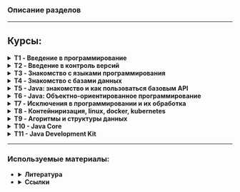### Описание разделов ###
----------
## Курсы:

<details><summary><b>T1 - Введение в программирование</b></summary><blockquote>
    <details><summary><u>Лекции</u></summary><blockquote>
        <li>T1L1 - Урок 1. Что такое программирование и языки программирования <b>{решения на python}</b></li>
        <li>T1L2 - Урок 2. Базовые алгоритмы и массив как структура данных <b>{решение на javascript + html + Блок-схема}</b></li>
        <li>T1L3 - Урок 3. Сложность и стоимость алгоритмов <b>{.java}</b></li>
    </blockquote></details>
    <details><summary><u>Семинары</u></summary><blockquote>
        <li>T1S1 - Урок 1. Создаём и записываем свои первые алгоритмы <b>{Блок-схемы + .py}</b></li>
        <li>T1S2 - Урок 2. Решаем задачи с массивами <b>{Блок-схемы + .java}</b></li>
        <li>T1S3 - Урок 3. Сравниваем разные алгоритмы решения задач <b>{Блок-схемы + псевдокод}</b></li>
    </blockquote>
    </details>
    <i>Изучение алгоритмов, блок схем, псевдокода. Папка *T1. Пробуем реализацию алгоритмов с помощью:
        <ul><li>python</li>
        <li>java</li>
        <li>javascript+html+css</li></ul></i>
</blockquote></details>

<details><summary><b>T2 - Введение в контроль версий</b></summary><blockquote>
    <details><summary><U>Лекции</u></summary><blockquote>
        <li>T2L1 - Урок 1. Знакомство с контролем версий <b>{команды Git}</b></li>
        <li>T2L2 - Урок 2. Установка и настройка системы контроля версий <b>{Синтаксис Markdown + новые команды Git}</b></li>
        <li>T2L3 - Урок 3. Углубляемся в контроль версий <b>{Принцип работы с удаленными репозиториями}</b></li>
    </blockquote></details>
    <details><summary><u>Семинары</u></summary><blockquote>
        <li>T2S1 - Урок 1. Первое использование контроля версий <b>{Установка, настройка, основные комманды Git}</b></li>
        <li>T2S2 - Урок 2. Второе использование контроля версий <b>{Продолжаем изучать Git}</b></li>
        <li>T2S3 - Урок 3. Работа с удалёнными репозиториями <b>{Fork, pull request}</b></li>
    </blockquote>
    </details>
    <details><summary><u>Ссылки</u></summary><blockquote>
        <li><a href="https://vimeo.com/showcase/5616060">Видео-скринкасты Git</a></li>
        <li><a href="https://drive.google.com/file/d/1oM6gS9rVMlnDim8KnLshgSjBByb1OKlG/view?usp=sharing">"Git для профессионального программиста", книга-руководство (Чакон С., Штрауб Б.) [2016 год]</a></li>
        <li><a href="https://learngitbranching.js.org/?locale=ru_RU">Интерактивный учебник Git</a></li>
    </blockquote>
    </details>
    <i>Знакомимся с контролем версии Git (установка, настройка, комманды управления). Работаем с локальными и удаленными репозиториями. Изучаем GitHub, коммандная работа, Fork, pull request. </i><br>
    <i><a href="https://lms.merionet.ru/course/view.php?id=44">merionet git</a></i>
</blockquote></details>

<details><summary><b>T3 - Знакомство с языками программирования</b></summary><blockquote>
    <details><summary><U>Лекции</u></summary><blockquote>
        <li><a href="https://github.com/mgrom-dev/gb/tree/main/T3/T3L1">[T3L1]</a> - Урок 1. Введение</li>
        <li><a href="https://github.com/mgrom-dev/gb/tree/main/T3/T3L2">[T3L2]</a> - Урок 2. Массивы</li>
        <li><a href="https://github.com/mgrom-dev/gb/tree/main/T3/T3L3">[T3L3]</a> - Урок 3. Функции</li>
        <li><a href="https://github.com/mgrom-dev/gb/tree/main/T3/T3L4">[T3L4]</a> - Урок 4. Двумерные массивы</li>
        <li><a href="https://github.com/mgrom-dev/gb/tree/main/T3/T3L5">[T3L5]</a> - Урок 5. Рекурсия</li>
    </blockquote></details>
    <details><summary><u>Семинары</u></summary><blockquote>
        <li><a href="https://github.com/mgrom-dev/gb/tree/main/T3/T3S1">[T3S1]</a> - Урок 1. Введение</li>
        <li><a href="https://github.com/mgrom-dev/gb/tree/main/T3/T3S2">[T3S2]</a> - Урок 2. Простые Алгоритмы</li>
        <li><a href="https://github.com/mgrom-dev/gb/tree/main/T3/T3S3">[T3S3]</a> - Урок 3. Массивы</li>
        <li><a href="https://github.com/mgrom-dev/gb/tree/main/T3/T3S4">[T3S4]</a> - Урок 4. Функции</li>
        <li><a href="https://github.com/mgrom-dev/gb/tree/main/T3/T3S5">[T3S5]</a> - Урок 5. Двумерные массивы</li>
        <li><a href="https://github.com/mgrom-dev/gb/tree/main/T3/T3S6">[T3S6]</a> - Урок 6. Массивы и строки</li>
        <li><a href="https://github.com/mgrom-dev/gb/tree/main/T3/T3S7">[T3S7]</a> - Урок 7. Рекурсия</li>
    </blockquote>
    </details>
    <i>Знакомимся с языком программирования С#. </i>
</blockquote></details>

<details><summary><b>T4 - Знакомство с базами данных</b></summary><blockquote>
    <details><summary><U>Лекции</u></summary><blockquote>
        <li><a href="https://github.com/mgrom-dev/gb/tree/main/T4/T4L1">[T4L1]</a> - Урок 1. Знакомство с базами данных</li>
        <li><a href="https://github.com/mgrom-dev/gb/tree/main/T4/T4L2">[T4L2]</a> - Урок 2. Работа с данными из разных таблиц</li>
        <li><a href="https://github.com/mgrom-dev/gb/tree/main/T4/T4L3">[T4L3]</a> - Урок 3. Создание структуры базы данных</li>
        <li><a href="https://github.com/mgrom-dev/gb/tree/main/T4/T4L4">[T4L4]</a> - Урок 4. Дополнительная лекция</li>
    </blockquote></details>
    <details><summary><u>Семинары</u></summary><blockquote>
        <li><a href="https://github.com/mgrom-dev/gb/tree/main/T4/T4S1">[T4S1]</a> - Урок 1. Знакомство с базами данных</li>
        <li><a href="https://github.com/mgrom-dev/gb/tree/main/T4/T4S2">[T4S2]</a> - Урок 2. Работа с данными из разных таблиц</li>
        <li><a href="https://github.com/mgrom-dev/gb/tree/main/T4/T4S3">[T4S3]</a> - Урок 3. Создание структуры базы данных</li>
    </blockquote>
    </details>
    <i>Знакомимся с базами данных, основы организации БД и псевдокод</i>
    <li><a href="https://app.diagrams.net/">diagrams</a> - рисование диаграм, структур, схем</li>
</blockquote></details>

<details><summary><b>T5 - Java: знакомство и как пользоваться базовым API</b></summary><blockquote>
    <details><summary><U>Лекции</u></summary><blockquote>
        <li><a href="https://github.com/mgrom-dev/gb/tree/main/T5/T5L1">[T5L1]</a> - Урок 1. Знакомство с языком программирования Java</li>
        <li><a href="https://github.com/mgrom-dev/gb/tree/main/T5/T5L2">[T5L2]</a> - Урок 2. Почему вы не можете не использовать API</li>
        <li><a href="https://github.com/mgrom-dev/gb/tree/main/T5/T5L3">[T5L3]</a> - Урок 3. Коллекции JAVA: Введение</li>
        <li><a href="https://github.com/mgrom-dev/gb/tree/main/T5/T5L4">[T5L4]</a> - Урок 4. Хранение и обработка данных ч1: приоритетные коллекции</li>
        <li><a href="https://github.com/mgrom-dev/gb/tree/main/T5/T5L5">[T5L5]</a> - Урок 5. Хранение и обработка данных ч2: множество коллекций Map</li>
        <li><a href="https://github.com/mgrom-dev/gb/tree/main/T5/T5L6">[T5L6]</a> - Урок 6. Хранение и обработка данных ч3: множество коллекций Set</li>
    </blockquote></details>
    <details><summary><u>Семинары</u></summary><blockquote>
        <li><a href="https://github.com/mgrom-dev/gb/tree/main/T5/T5S1">[T5S1]</a> - Урок 1. Знакомство с языком программирования Java</li>
        <li><a href="https://github.com/mgrom-dev/gb/tree/main/T5/T5S2">[T5S2]</a> - Урок 2. Почему вы не можете не использовать API</li>
        <li><a href="https://github.com/mgrom-dev/gb/tree/main/T5/T5S3">[T5S3]</a> - Урок 3. Коллекции JAVA: Введение</li>
        <li><a href="https://github.com/mgrom-dev/gb/tree/main/T5/T5S4">[T5S4]</a> - Урок 4. Хранение и обработка данных ч1: приоритетные коллекции</li>
        <li><a href="https://github.com/mgrom-dev/gb/tree/main/T5/T5S5">[T5S5]</a> - Урок 5. Хранение и обработка данных ч2: множество коллекций Map</li>
        <li><a href="https://github.com/mgrom-dev/gb/tree/main/T5/T5S6">[T5S6]</a> - Урок 6. Хранение и обработка данных ч3: множество коллекций Set</li>
    </blockquote>
    </details>
    <i>Знакомимся c JAVA</i>
</blockquote></details>

<details><summary><b>T6 - Java: Объектно-ориентированное программирование</b></summary><blockquote>
    <details><summary><U>Лекции</u></summary><blockquote>
        <li><a href="https://github.com/mgrom-dev/gb/tree/main/T6/T6L1">[T6L1]</a> - Урок 1. Знакомство с языком программирования Java</li>
        <li><a href="https://github.com/mgrom-dev/gb/tree/main/T6/T6L2">[T6L2]</a> - Урок 2. Принципы ООП Абстракция и интерфейсы. Пример проектирования</li>
        <li><a href="https://github.com/mgrom-dev/gb/tree/main/T6/T6L3">[T6L3]</a> - Урок 3. Некоторые стандартные интерфейсы Java и примеры их использования</li>
        <li><a href="https://github.com/mgrom-dev/gb/tree/main/T6/T6L4">[T6L4]</a> - Урок 4. ООП: Обобщения</li>
        <li><a href="https://github.com/mgrom-dev/gb/tree/main/T6/T6L5">[T6L5]</a> - Урок 5. ООП: От простого к практике</li>
        <li><a href="https://github.com/mgrom-dev/gb/tree/main/T6/T6L6">[T6L6]</a> - Урок 6. SOLID</li>
        <li><a href="https://github.com/mgrom-dev/gb/tree/main/T6/T6L7">[T6L7]</a> - Урок 7. Есть ли жизнь без Java?</li>
    </blockquote></details>
    <details><summary><u>Семинары</u></summary><blockquote>
        <li><a href="https://github.com/mgrom-dev/gb/tree/main/T6/T6S1">[T6S1]</a> - Урок 1. Принципы ООП: Инкапсуляция, наследование, полиморфизм</li>
        <li><a href="https://github.com/mgrom-dev/gb/tree/main/T6/T6S2">[T6S2]</a> - Урок 2. Принципы ООП Абстракция и интерфейсы. Пример проектирования</li>
        <li><a href="https://github.com/mgrom-dev/gb/tree/main/T6/T6S3">[T6S3]</a> - Урок 3. Некоторые стандартные интерфейсы Java и примеры их использования</li>
        <li><a href="https://github.com/mgrom-dev/gb/tree/main/T6/T6S4">[T6S4]</a> - Урок 4. ООП: Обобщения. ч1</li>
        <li><a href="https://github.com/mgrom-dev/gb/tree/main/T6/T6S5">[T6S5]</a> - Урок 5. От простого к практике</li>
        <li><a href="https://github.com/mgrom-dev/gb/tree/main/T6/T6S6">[T6S6]</a> - Урок 6. ООП Дизайн и  Solid </li>
        <li><a href="https://github.com/mgrom-dev/gb/tree/main/T6/T6S7">[T6S7]</a> - Урок 7. ООП Дизайн и  Solid ч.2</li>
    </blockquote>
    </details>
    <i><a href="https://habr.com/ru/companies/piter/articles/418157/">Элегантные объекты. Java Edition</a></i><br>
    <i><a href="https://drive.google.com/file/d/1mQzuKSg5fvzxFiRR5-Eg1zKa-tWZauaw/view?usp=sharing">"Философия JAVA" (Брюс Эккель) [2015 год]</a></i><br>
    <i>Принципы ООП c JAVA</i>
</blockquote></details>

<details><summary><b>T7 - Исключения в программировании и их обработка</b></summary><blockquote>
    <details><summary><U>Лекции</u></summary><blockquote>
        <li><a href="https://github.com/mgrom-dev/gb/tree/main/T7/T7L2">[T7L2]</a> - Урок 2. Исключения и их обработка</li>
        <li><a href="https://github.com/mgrom-dev/gb/tree/main/T7/T7L3">[T7L3]</a> - Урок 3. Продвинутая работа с исключениями в Java</li>
    </blockquote></details>
    <details><summary><u>Семинары</u></summary><blockquote>
        <li><a href="https://github.com/mgrom-dev/gb/tree/main/T7/T7S1">[T7S1]</a> - Урок 1. Обработка ошибок в программировании</li>
        <li><a href="https://github.com/mgrom-dev/gb/tree/main/T7/T7S2">[T7S2]</a> - Урок 2. Исключения и их обработка</li>
        <li><a href="https://github.com/mgrom-dev/gb/tree/main/T7/T7S3">[T7S3]</a> - Урок 3. Продвинутая работа с исключениями в Java</li>
    </blockquote>
    </details>
    <i>Работа с исключениями в JAVA</i>
</blockquote></details>

<details><summary><b>T8 - Контейниризация, linux, docker, kubernetes</b></summary><blockquote>
    <details><summary><U>Лекции</u></summary><blockquote>
        <li><a href="https://github.com/mgrom-dev/gb/tree/main/T8/T8L1">[T8L1]</a> - Урок 1. Механизм пространства имён</li>
        <li><a href="https://github.com/mgrom-dev/gb/tree/main/T8/T8L2">[T8L2]</a> - Урок 2. Механизмы контрольных групп</li>
        <li><a href="https://github.com/mgrom-dev/gb/tree/main/T8/T8L3">[T8L3]</a> - Урок 3. Введение в Docker</li>
        <li><a href="https://github.com/mgrom-dev/gb/tree/main/T8/T8L4">[T8L4]</a> - Урок 4. Dockerfile и слои</li>
        <li><a href="https://github.com/mgrom-dev/gb/tree/main/T8/T8L5">[T8L5]</a> - Урок 5. Docker Compose и Docker Swarm</li>
    </blockquote></details>
    <details><summary><u>Семинары</u></summary><blockquote>
        <li><a href="https://github.com/mgrom-dev/gb/tree/main/T8/T8S1">[T8S1]</a> - Урок 1. Механизм пространства имён</li>
        <li><a href="https://github.com/mgrom-dev/gb/tree/main/T8/T8S2">[T8S2]</a> - Урок 2. Механизмы контрольных групп</li>
        <li><a href="https://github.com/mgrom-dev/gb/tree/main/T8/T8S3">[T8S3]</a> - Урок 3. Введение в Docker</li>
        <li><a href="https://github.com/mgrom-dev/gb/tree/main/T8/T8S4">[T8S4]</a> - Урок 4. Dockerfile и слои</li>
        <li><a href="https://github.com/mgrom-dev/gb/tree/main/T8/T8S5">[T8S5]</a> - Урок 5. Docker Compose и Docker Swarm</li>
    </blockquote>
    </details>
    <i>Механизмы пространства имен и контрольных групп, контейниризация, linux, docker, docker compose, docker swarm</i>
</blockquote></details>

<details><summary><b>T9 - Агоритмы и структуры данных</b></summary><blockquote>
    <details><summary><U>Лекции</u></summary><blockquote>
        <li><a href="https://github.com/mgrom-dev/gb/tree/main/T9/T9L1">[T9L1]</a> - Урок 1. Алгоритмы. Сложность алгоритмов</li>
        <li><a href="https://github.com/mgrom-dev/gb/tree/main/T9/T9L2">[T9L2]</a> - Урок 2. Структуры данных. Массивы. Алгоритмы массивов</li>
        <li><a href="https://github.com/mgrom-dev/gb/tree/main/T9/T9L3">[T9L3]</a> - Урок 3. Структуры данных. Связный список</li>
        <li><a href="https://github.com/mgrom-dev/gb/tree/main/T9/T9L4">[T9L4]</a> - Урок 4. Структуры данных дерево и хэш-таблица</li>
    </blockquote></details>
    <details><summary><u>Семинары</u></summary><blockquote>
        <li><a href="https://github.com/mgrom-dev/gb/tree/main/T9/T9S1">[T9S1]</a> - Урок 1. Алгоритмы. Сложность алгоритмов</li>
        <li><a href="https://github.com/mgrom-dev/gb/tree/main/T9/T9S2">[T9S2]</a> - Урок 2. Структуры данных. Массивы. Алгоритмы массивов.</li>
        <li><a href="https://github.com/mgrom-dev/gb/tree/main/T9/T9S3">[T9S3]</a> - Урок 3. Структуры данных. Связный список.</li>
        <li><a href="https://github.com/mgrom-dev/gb/tree/main/T9/T9S4">[T9S4]</a> - Урок 4. Структуры данных дерево и хэш-таблица</li>
    </blockquote>
    </details>
    <i>Изучение различных подходов к решению задач, поиск оптимальных алгоритмов, замеры производительности и использования ресурсов программой</i>
</blockquote></details>

<details><summary><b>T10 - Java Core</b></summary><blockquote>
    <details><summary><U>Лекции</u></summary><blockquote>
        <li><a href="https://github.com/mgrom-dev/gb/tree/main/T10/T10L1">[T10L1]</a> - Урок 1. Платформа: история и окружение</li>
        <li><a href="https://github.com/mgrom-dev/gb/tree/main/T10/T10L2">[T10L2]</a> - Урок 2. Специализация: данные и функции</li>
        <li><a href="https://github.com/mgrom-dev/gb/tree/main/T10/T10L3">[T10L3]</a> - Урок 3. Специализация: ООП</li>
        <li><a href="https://github.com/mgrom-dev/gb/tree/main/T10/T10L4">[T10L4]</a> - Урок 4. Специализация: ООП и исключения</li>
        <li><a href="https://github.com/mgrom-dev/gb/tree/main/T10/T10L5">[T10L5]</a> - Урок 5. Специализация: тонкости работы</li>
    </blockquote></details>
    <details><summary><u>Семинары</u></summary><blockquote>
        <li><a href="https://github.com/mgrom-dev/gb/tree/main/T10/T10S1">[T10S1]</a> - Урок 1. Компиляция и интерпретация кода</li>
        <li><a href="https://github.com/mgrom-dev/gb/tree/main/T10/T10S2">[T10S2]</a> - Урок 2. Данные и функции</li>
        <li><a href="https://github.com/mgrom-dev/gb/tree/main/T10/T10S3">[T10S3]</a> - Урок 3. Классы и объекты</li>
        <li><a href="https://github.com/mgrom-dev/gb/tree/main/T10/T10S4">[T10S4]</a> - Урок 4. Обработка исключений</li>
        <li><a href="https://github.com/mgrom-dev/gb/tree/main/T10/T10S5">[T10S5]</a> - Урок 5. Специализация: тонкости работы</li>
    </blockquote>
    </details>
    <i>JDK, JRE, JVM, GC, exceptions, streams, типы данных, javadoc, Maven, JUnit, Lombok, Docker, файловый системы, игра крестики-нолики</i>
    <li><a href="https://habr.com/ru/articles/345520/">Шпаргалка Lombok</a></li>
    <li><a href="https://mvnrepository.com/">mvnrepository репозиторий</a></li>
    <li><a href="https://mvnrepository.com/artifact/org.projectlombok/lombok">Lobok maven</a></li>
</blockquote></details>

<details><summary><b>T11 - Java Development Kit</b></summary><blockquote>
    <details><summary><U>Лекции</u></summary><blockquote>
        <li><a href="https://github.com/mgrom-dev/gb/tree/main/T11/T11L1">[T11L1]</a> - Урок 1. Графический интерфейс пользователя</li>
        <li><a href="https://github.com/mgrom-dev/gb/tree/main/T11/T11L2">[T11L2]</a> - Урок 2. Интерфейсы</li>
        <li><a href="https://github.com/mgrom-dev/gb/tree/main/T11/T11L3">[T11L3]</a> - Урок 3. Обобщенное программирование</li>
        <li><a href="https://github.com/mgrom-dev/gb/tree/main/T11/T11L4">[T11L4]</a> - Урок 4. ООП и исключения Многопоточность</li>
        <li><a href="https://github.com/mgrom-dev/gb/tree/main/T11/T11L5">[T11L5]</a> - Урок 5. Коллекции</li>
        <li><a href="https://github.com/mgrom-dev/gb/tree/main/T11/T11L6">[T11L6]</a> - Урок 6. Управление проектом: сборщики проектов</li>
    </blockquote></details>
    <details><summary><u>Семинары</u></summary><blockquote>
        <li><a href="https://github.com/mgrom-dev/gb/tree/main/T11/T11S1">[T11S1]</a> - Урок 1. Простейшие интерфейсы пользователя</li>
        <li><a href="https://github.com/mgrom-dev/gb/tree/main/T11/T11S2">[T11S2]</a> - Урок 2. Интерфейсы и API</li>
        <li><a href="https://github.com/mgrom-dev/gb/tree/main/T11/T11S3">[T11S3]</a> - Урок 3. Универсальное проектирование</li>
        <li><a href="https://github.com/mgrom-dev/gb/tree/main/T11/T11S4">[T11S4]</a> - Урок 4. Паралеллизм и асинхронность</li>
        <li><a href="https://github.com/mgrom-dev/gb/tree/main/T11/T11S5">[T11S5]</a> - Урок 5. Структурирование данных</li>
        <li><a href="https://github.com/mgrom-dev/gb/tree/main/T11/T11S6">[T11S6]</a> - Урок 6. Сборка проекта</li>
    </blockquote>
    </details>
    <i>Многопоточность</i>
</blockquote></details>

----------
### Используемые материалы: ###
-   <details><summary><b>Литература</b></summary><blockquote>
    <a href="https://drive.google.com/file/d/1oM6gS9rVMlnDim8KnLshgSjBByb1OKlG/view?usp=sharing">"Git для профессионального программиста", книга-руководство (Чакон С., Штрауб Б.) [2016 год]</a><br>
    <a href="https://drive.google.com/file/d/1CjkZXx6XdUFt_zKHobq1jXFNbx7PJZeU/view?usp=sharing">"C# Полное руководство", (Шилдт Г.) [2011 год]</a><br>
    <a href="https://drive.google.com/file/d/1IgAalswZY2TyR9MloXbz21WlV-omLXds/view?usp=sharing">"Программирование на C# для начинающих. Особенности языка", (Васильев А. Н.) [2019 год]</a><br>
    <a href="https://drive.google.com/file/d/1NYRLOne2faqaiNk_2sWm2YeF3uI6uRVO/view?usp=sharing">"Разработка обслуживаемых программ на языке C#", (Джуст Виссер) [2017 год]</a><br>
    <a href="https://drive.google.com/file/d/1-AnPYXogP2v449gbKE2Jomkb89_JMMhk/view?usp=sharing">"Введение в системы баз данных", (К. Дж. Дейт) [2005 год]</a><br>
    <a href="https://drive.google.com/file/d/1_C51Vgy8kWtIhX2BKWluizd1skKOBU6w/view?usp=sharing">"MySQL по максимуму", (Бэрон Шварц, Вадим Ткаченко, Петр Зайцев) [2018 год]</a><br>
    <a href="https://drive.google.com/file/d/1QFhl8_WhDtqNHCytOrD_9QKOdUWOj0Ap/view?usp=sharing">"Семь баз данных за семь недель", (Джим Р. Уилсон, Эрик Редмонд) [2013 год]</a><br>
    <a href="https://drive.google.com/file/d/10irrXXXGbJzKCyKGgF1QRDnlw-pbiFNo/view?usp=sharing">"Потоковая обработка данных", (Эндрю Дж. Пселтис) [2018 год]</a><br>
    <a href="https://drive.google.com/file/d/10lF-au1JwD5eZOs8WZkZwerSp1Z_vMWS/view?usp=sharing">"PostgreSQL. Основы языка SQL", (Евгений Моргунов) [2018 год]</a><br>
    <a href="https://drive.google.com/file/d/10gv19UFLJSt_lIsviVKJZPNsev86qSVe/view?usp=sharing">"Базы данных" (Томас Коннолли, Каролин Бегг) [2003 год]</a><br>
    <a href="https://drive.google.com/file/d/12Cs70RVAcHVwr7lGPgQl4ZbQ0r1yUNXa/view?usp=sharing">"MongoDB в действии" (Кайл Бэнкер) [2012 год]</a><br>
    <a href="https://drive.google.com/file/d/12IP1_I0l_ZEQQk7C6AD1Hm_AOIiV8vCw/view?usp=sharing">"MySQL. Сборник рецептов" (Поль Дюбуа) [2007 год]</a><br>
    <a href="https://drive.google.com/file/d/12W-JPaIQmbs5E8LzBaHHsaKAURB1cBXJ/view?usp=sharing">"Системы баз данных" (Гектор Гарсиа-Молина, Джеффри Ульман, Дженнифер Уидом) [2003 год]</a><br>
    <a href="https://drive.google.com/file/d/12Il9N7AYOFEOcLSNCcwk6CRzcEXG3bfZ/view?usp=sharing">"Секреты Oracle SQL" (Санжей Мишра, Алан Бьюли) [2003 год]</a><br>
    <a href="https://drive.google.com/file/d/1mQzuKSg5fvzxFiRR5-Eg1zKa-tWZauaw/view?usp=sharing">"Философия JAVA" (Брюс Эккель) [2015 год]</a><br>
    <a href="https://drive.google.com/file/d/1A3Z_Z-zawc2LQcgAGdBdvAqxYTrszxnu/view?usp=sharing">"Алгоритмы построение и анализ" (Томас Кормен) [2011 год]</a><br>
    </blockquote></details>

-   <details><summary><b>Ссылки</b></summary><blockquote>
    <a href="https://git.io/ac-wiki/">рунет</a> - обход блокировок<br>
    <a href="https://websiteproxy.net/">веб-прокси</a> - обход блокировок<br>
    <a href="https://roadmap.sh/">roadmap</a> - карта скиллов<br>
    <a href="https://app.diagrams.net/">Diagrams</a> - создание блок-схем<br>
    <a href="https://www.notion.so/">Notion</a> - заметки, блокнот<br>
    <a href="https://obsidian.md/">Obsidian</a> - заметки, блокнот<br>
    <a href="https://learn.microsoft.com/ru-ru/contribute/content/markdown-reference">Markdown</a> - справочные материалы по Markdown<br>
    <a href="https://dotnetfiddle.net/#">dotnetfiddle</a> - онлайн компилятор c#<br>
    <a href="https://migeel.sk/blog/2024/01/02/building-a-self-contained-game-in-csharp-under-2-kilobytes/">статья C#</a> - Создание автономной игры на C# размером менее 2 килобайт.<br>
    <a href="https://metanit.com/">сайт по программированию</a> - справочные материалы для программистов по: asm, c#, c, c++, java, web, python, sql, mongoDB, go, vb.net, swift, kotlin, dart, php, rust, f#<br>
    <u><b>Онлайн тренажеры метода слепой печати:</b></u><br>
    &emsp;<a href="https://typerun.top/#rus_basic">TypeRun</a><br>
    &emsp;<a href="https://www.typingstudy.com/">TypingStudy</a><br>
    &emsp;<a href="https://stamina-online.com/">Stamina</a><br>
    &emsp;<a href="https://klavogonki.ru/">Klavogonki</a> - в виде игры<br>
    &emsp;<a href="https://typing.io/">Typing</a> - для программистов<br>
    &emsp;<a href="https://edu.neoflex.ru/devops/">edu.neoflex</a> - Бесплатный курс DevOps<br>
    &emsp;<a href="https://leetcode.com/">leetcode</a> - cайт с различными задачами с собеседований и автотестами<br>
    </blockquote></details>
